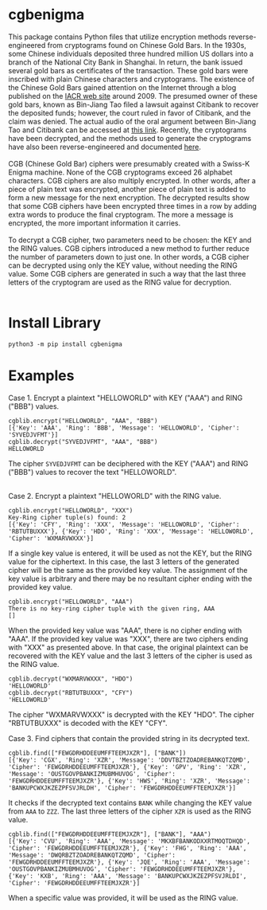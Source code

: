# cgbenigma
This package contains Python files that utilize encryption methods reverse-engineered from cryptograms found on Chinese Gold Bars. In the 1930s, some Chinese individuals deposited three hundred million US dollars into a branch of the National City Bank in Shanghai. In return, the bank issued several gold bars as certificates of the transaction. These gold bars were inscribed with plain Chinese characters and cryptograms. The existence of the Chinese Gold Bars gained attention on the Internet through a blog published on the [IACR web site](https://www.iacr.org/misc/china/) around 2009. The presumed owner of these gold bars, known as Bin-Jiang Tao filed a lawsuit against Citibank to recover the deposited funds; however, the court ruled in favor of Citibank, and the claim was denied. The actual audio of the oral argument between Bin-Jiang Tao and Citibank can be accessed at [this link](https://www.courtlistener.com/audio/43830/bin-jiang-tao-v-citibank-n-a/). Recently, the cryptograms have been decrypted, and the methods used to generate the cryptograms have also been reverse-engineered and documented [here](https://github.com/milton6310/cgbCiphers.git).<br /><br />
CGB (Chinese Gold Bar) ciphers were presumably created with a Swiss-K Enigma machine. None of the CGB cryptograms exceed 26 alphabet characters. CGB ciphers are also multiply encrypted. In other words, after a piece of plain text was encrypted, another piece of plain text is added to form a new message for the next encryption. The decrypted results show that some CGB ciphers have been encrypted three times in a row by adding extra words to produce the final cryptogram. The more a message is encrypted, the more important information it carries.<br /><br />
To decrypt a CGB cipher, two parameters need to be chosen: the KEY and the RING values. CGB ciphers introduced a new method to further reduce the number of parameters down to just one. In other words, a CGB cipher can be decrypted using only the KEY value, without needing the RING value. Some CGB ciphers are generated in such a way that the last three letters of the cryptogram are used as the RING value for decryption.<br /><br />

# Install Library
```
python3 -m pip install cgbenigma
```

# Examples
Case 1. Encrypt a plaintext "HELLOWORLD" with KEY ("AAA") and RING ("BBB") values.
```
cgblib.encrypt("HELLOWORLD", "AAA", "BBB")
[{'Key': 'AAA', 'Ring': 'BBB', 'Message': 'HELLOWORLD', 'Cipher': 'SYVEDJVFMT'}]
cgblib.decrypt("SYVEDJVFMT", "AAA", "BBB")
HELLOWORLD
```
The cipher `SYVEDJVFMT` can be deciphered with the KEY ("AAA") and RING ("BBB") values to recover the text "HELLOWORLD".<br /><br />

Case 2. Encrypt a plaintext "HELLOWORLD" with the RING value.
```
cgblib.encrypt("HELLOWORLD", "XXX")
Key-Ring cipher tuple(s) found: 2
[{'Key': 'CFY', 'Ring': 'XXX', 'Message': 'HELLOWORLD', 'Cipher': 'RBTUTBUXXX'}, {'Key': 'HDO', 'Ring': 'XXX', 'Message': 'HELLOWORLD', 'Cipher': 'WXMARVWXXX'}]
```
If a single key value is entered, it will be used as not the KEY, but the RING value for the ciphertext. In this case, the last 3 letters of the generated cipher will be the same as the provided key value. The assignment of the key value is arbitrary and there may be no resultant cipher ending with the provided key value.
```
cgblib.encrypt("HELLOWORLD", "AAA")
There is no key-ring cipher tuple with the given ring, AAA
[]
```
When the provided key value was "AAA", there is no cipher ending with "AAA". If the provided key value was "XXX", there are two ciphers ending with "XXX" as presented above. In that case, the original plaintext can be recovered with the KEY value and the last 3 letters of the cipher is used as the RING value.
```
cgblib.decrypt("WXMARVWXXX", "HDO")
'HELLOWORLD'
cgblib.decrypt("RBTUTBUXXX", "CFY")
'HELLOWORLD'
```
The cipher "WXMARVWXXX" is decrypted with the KEY "HDO".
The cipher "RBTUTBUXXX" is decoded with the KEY "CFY".

Case 3. Find ciphers that contain the provided string in its decrypted text.
```
cgblib.find(["FEWGDRHDDEEUMFFTEEMJXZR"], ["BANK"])
[{'Key': 'CGX', 'Ring': 'XZR', 'Message': 'DDVTBZTZOADREBANKQTZQMD', 'Cipher': 'FEWGDRHDDEEUMFFTEEMJXZR'}, {'Key': 'GPV', 'Ring': 'XZR', 'Message': 'OUSTGOVPBANKIZMUBMHUVOG', 'Cipher': 'FEWGDRHDDEEUMFFTEEMJXZR'}, {'Key': 'HWS', 'Ring': 'XZR', 'Message': 'BANKUPCWXJKZEZPFSVJRLDH', 'Cipher': 'FEWGDRHDDEEUMFFTEEMJXZR'}]
```
It checks if the decrypted text contains `BANK` while changing the KEY value from `AAA` to `ZZZ`. The last three letters of the cipher `XZR` is used as the RING value.
```
cgblib.find(["FEWGDRHDDEEUMFFTEEMJXZR"], ["BANK"], "AAA")
[{'Key': 'CVU', 'Ring': 'AAA', 'Message': 'MKXBFBANKODXXRTMOQTDHQD', 'Cipher': 'FEWGDRHDDEEUMFFTEEMJXZR'}, {'Key': 'FHG', 'Ring': 'AAA', 'Message': 'DWQRBZTZOADREBANKQTZQMD', 'Cipher': 'FEWGDRHDDEEUMFFTEEMJXZR'}, {'Key': 'JQE', 'Ring': 'AAA', 'Message': 'OUSTGOVPBANKIZMUBMHUVOG', 'Cipher': 'FEWGDRHDDEEUMFFTEEMJXZR'}, {'Key': 'KXB', 'Ring': 'AAA', 'Message': 'BANKUPCWXJKZEZPFSVJRLDI', 'Cipher': 'FEWGDRHDDEEUMFFTEEMJXZR'}]
```
When a specific value was provided, it will be used as the RING value.